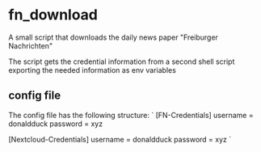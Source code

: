 # fn_download

A small script that downloads the daily news paper "Freiburger Nachrichten"

The script gets the credential information from a second shell script exporting the needed information as env variables


## config file
The config file has the following structure:
`
[FN-Credentials]
username = donaldduck
password = xyz

[Nextcloud-Credentials]
username = donaldduck
password = xyz
`
